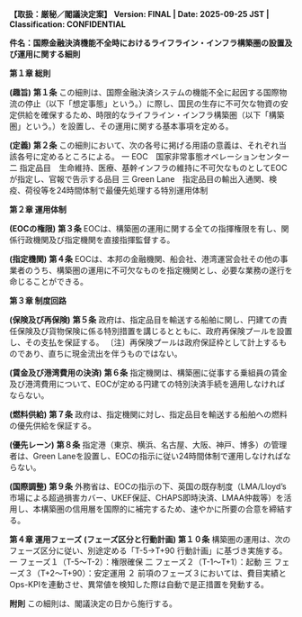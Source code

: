 **【取扱：厳秘／閣議決定案】** **Version: FINAL | Date: 2025-09-25 JST | Classification: CONFIDENTIAL**

**件名：国際金融決済機能不全時におけるライフライン・インフラ構築圏の設置及び運用に関する細則**

**第１章 総則**

**(趣旨)** **第１条** この細則は、国際金融決済システムの機能不全に起因する国際物流の停止（以下「想定事態」という。）に際し、国民の生存に不可欠な物資の安定供給を確保するため、時限的なライフライン・インフラ構築圏（以下「構築圏」という。）を設置し、その運用に関する基本事項を定める。

**(定義)** **第２条** この細則において、次の各号に掲げる用語の意義は、それぞれ当該各号に定めるところによる。 一 EOC　国家非常事態オペレーションセンター 二 指定品目　生命維持、医療、基幹インフラの維持に不可欠なものとしてEOCが指定し、官報で告示する品目 三 Green Lane　指定品目の輸出入通関、検疫、荷役等を24時間体制で最優先処理する特別運用体制

**第２章 運用体制**

**(EOCの権限)** **第３条** EOCは、構築圏の運用に関する全ての指揮権限を有し、関係行政機関及び指定機関を直接指揮監督する。

**(指定機関)** **第４条** EOCは、本邦の金融機関、船会社、港湾運営会社その他の事業者のうち、構築圏の運用に不可欠なものを指定機関とし、必要な業務の遂行を命じることができる。
<div class="page-break"></div>

**第３章 制度回路**

**(保険及び再保険)** **第５条** 政府は、指定品目を輸送する船舶に関し、円建ての責任保険及び貨物保険に係る特別措置を講じるとともに、政府再保険プールを設置し、その支払を保証する。 〔注〕再保険プールは政府保証枠として計上するものであり、直ちに現金流出を伴うものではない。

**(賃金及び港湾費用の決済)** **第６条** 指定機関は、構築圏に従事する乗組員の賃金及び港湾費用について、EOCが定める円建ての特別決済手続を適用しなければならない。

**(燃料供給)** **第７条** 政府は、指定機関に対し、指定品目を輸送する船舶への燃料の優先供給を保証する。

**(優先レーン)** **第８条** 指定港（東京、横浜、名古屋、大阪、神戸、博多）の管理者は、Green Laneを設置し、EOCの指示に従い24時間体制で運用しなければならない。

**(国際調整)** **第９条** 外務省は、EOCの指示の下、英国の既存制度（LMA/Lloyd’s市場による超過損害カバー、UKEF保証、CHAPS即時決済、LMAA仲裁等）を活用し、本構築圏の信用層を国際的に補完するため、速やかに所要の合意を締結する。

**第４章 運用フェーズ** **(フェーズ区分と行動計画)** **第１０条** 構築圏の運用は、次のフェーズ区分に従い、別途定める「T-5→T+90 行動計画」に基づき実施する。 一 フェーズ１（T-5～T-2）：権限確保 二 フェーズ２（T-1～T+1）：起動 三 フェーズ３（T+2～T+90）：安定運用 ２ 前項のフェーズ３においては、費目実績とOps-KPIを連動させ、異常値を検知した際は自動で是正措置を発動する。

**附則** この細則は、閣議決定の日から施行する。